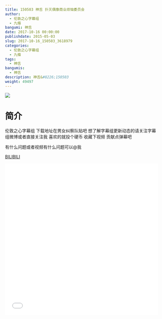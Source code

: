 ```yaml
---
title: 150503 神舌 扑灭偶像商业烦恼委员会
author: 
  - 伦敦之心字幕组
  - 九條
bangumi: 神舌
date: 2017-10-16 00:00:00
publishdate: 2015-05-03
slug: 2017-10-16_150503_3618979
categories: 
  - 伦敦之心字幕组
  - 九條
tags: 
  - 神舌
bangumis: 
  - 神舌
description: 神舌&#8226;150503
weight: 49497
---
```


![](https://i.imgur.com/IRCBRdP.jpg)

# 简介  
伦敦之心字幕组 下载地址在男女纠察队贴吧 想了解字幕组更新动态的请关注字幕组微博或者直接关注我 喜欢的就投个硬币 收藏下视频 贡献点弹幕吧


有什么问题或者视频有什么问题可以@我

  [BILIBILI](https://www.bilibili.com/video/av3618979/)


<div class="vcontainer">  <iframe class='video' src="//www.bilibili.com/blackboard/player.html?cid=5783442&aid=3618979" width="100%" height="500" frameborder="0" allowfullscreen="allowfullscreen"></iframe></div>
